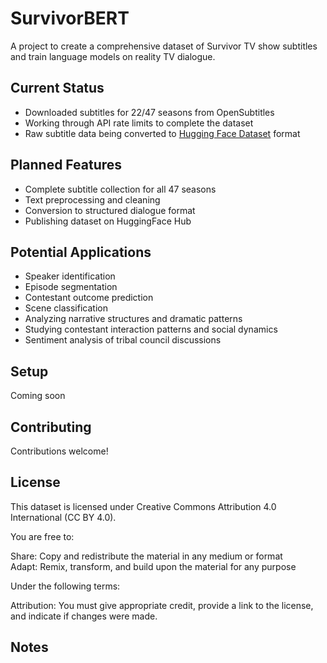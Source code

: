# SurvivorBERT

A project to create a comprehensive dataset of Survivor TV show subtitles and train language models on reality TV dialogue.

## Current Status

- Downloaded subtitles for 22/47 seasons from OpenSubtitles
- Working through API rate limits to complete the dataset
- Raw subtitle data being converted to [Hugging Face Dataset](https://huggingface.co/datasets/hipml/survivor-subtitles) format

## Planned Features

- Complete subtitle collection for all 47 seasons
- Text preprocessing and cleaning
- Conversion to structured dialogue format
- Publishing dataset on HuggingFace Hub

## Potential Applications

- Speaker identification
- Episode segmentation
- Contestant outcome prediction 
- Scene classification
- Analyzing narrative structures and dramatic patterns
- Studying contestant interaction patterns and social dynamics
- Sentiment analysis of tribal council discussions

## Setup

Coming soon

## Contributing

Contributions welcome! 

## License

This dataset is licensed under Creative Commons Attribution 4.0 International (CC BY 4.0).

You are free to:

Share: Copy and redistribute the material in any medium or format  
Adapt: Remix, transform, and build upon the material for any purpose  

Under the following terms:  

Attribution: You must give appropriate credit, provide a link to the license, and indicate if changes were made.

## Notes



